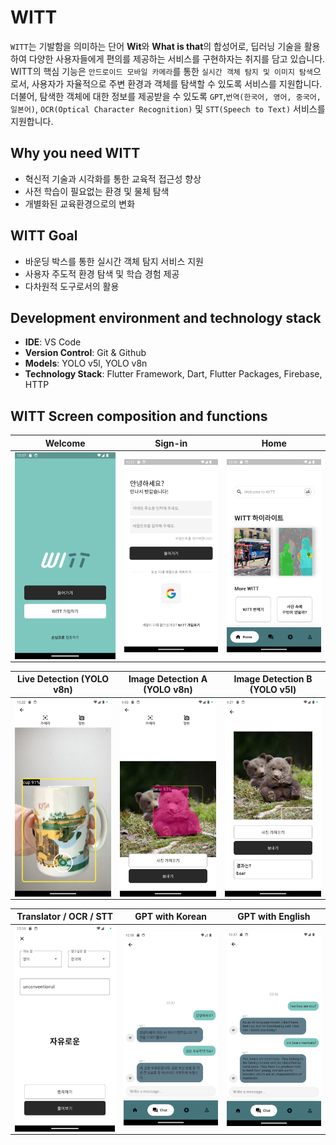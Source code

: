 # WITT

`WITT`는 기발함을 의미하는 단어 **Wit**와 **What is that**의 합성어로, 딥러닝 기술을 활용하여 다양한 사용자들에게 편의를 제공하는 서비스를 구현하자는 취지를 담고 있습니다. WITT의 핵심 기능은 `안드로이드 모바일 카메라`를 통한 `실시간 객체 탐지 및 이미지 탐색`으로서, 사용자가 자율적으로 주변 환경과 객체를 탐색할 수 있도록 서비스를 지원합니다. 더불어, 탐색한 객체에 대한 정보를 제공받을 수 있도록 `GPT`,`번역(한국어, 영어, 중국어, 일본어)`, `OCR(Optical Character Recognition)` 및 `STT(Speech to Text)` 서비스를 지원합니다.  

## Why you need WITT

* 혁신적 기술과 시각화를 통한 교육적 접근성 향상
* 사전 학습이 필요없는 환경 및 물체 탐색
* 개별화된 교육환경으로의 변화

## WITT Goal

* 바운딩 박스를 통한 실시간 객체 탐지 서비스 지원
* 사용자 주도적 환경 탐색 및 학습 경험 제공
* 다차원적 도구로서의 활용

## Development environment and technology stack

* **IDE**: VS Code  
* **Version Control**: Git & Github  
* **Models**: YOLO v5l, YOLO v8n  
* **Technology Stack**: Flutter Framework, Dart, Flutter Packages, Firebase, HTTP  

## WITT Screen composition and functions

| **Welcome** |  **Sign-in**  |  **Home** |
| :---:|:---:|:---:|
| <img align="center" alt="WITT Application welcome screen image" src="./pics/welcome.png" width="240px" /> | <img align="center" alt="WITT Application sign-in screen image" src="./pics/signin.png" width="240px" /> |<img align="center" alt="WITT Application home screen image" src="./pics/home.png" width="240px" /> |

| **Live Detection** (YOLO v8n) | **Image Detection A** (YOLO v8n) | **Image Detection B** (YOLO v5l)  |
| :---:|:---:|:---:|
| <img align="center" alt="WITT Application object detection with camera screen image" src="./pics/camera1.png" width="240px" /> | <img align="center" alt="WITT Application object detection with gallery screen image" src="./pics/gallery.png" width="240px" /> |<img align="center" alt="WITT Application object detection results as label screen image" src="./pics/gallery_image.png" width="240px" /> |

| **Translator / OCR / STT** | **GPT with Korean** | **GPT with English**  |
| :---:|:---:|:---:|
| <img align="center" alt="WITT Application translator, ocr, stt service screen image" src="./pics/ocr_stt_translate.png" width="240px" /> | <img align="center" alt="WITT Application gpt with Korean screen image" src="./pics/gpt_kor.png" width="240px" /> |<img align="center" alt="WITT Application gpt with English screen image" src="./pics/gpt_en.png" width="240px" /> |
